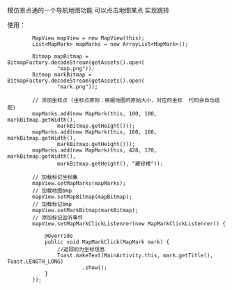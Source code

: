 模仿景点通的一个导航地图功能   可以点击地图某点  实现跳转

使用：
    		
    		MapView mapView = new MapView(this);
    		List<MapMark> mapMarks = new ArrayList<MapMark>();
			
			Bitmap mapBitmap = BitmapFactory.decodeStream(getAssets().open(
					"map.png"));
			Bitmap markBitmap = BitmapFactory.decodeStream(getAssets().open(
					"mark.png"));

			// 添加坐标点 (坐标点原则：根据地图的原始大小，对应的坐标  代码会自动适配)
			mapMarks.add(new MapMark(this, 100, 100, markBitmap.getWidth(),
					markBitmap.getHeight()));
			mapMarks.add(new MapMark(this, 160, 160, markBitmap.getWidth(),
					markBitmap.getHeight()));
			mapMarks.add(new MapMark(this, 428, 170, markBitmap.getWidth(),
					markBitmap.getHeight(), "藏经楼"));
			
			// 加载标记坐标集
			mapView.setMapMarks(mapMarks);
			// 加载地图bmp
			mapView.setMapBitmap(mapBitmap);
			// 加载标记bmp
			mapView.setMarkBitmap(markBitmap);
			// 添加标记监听事件
			mapView.setMapMarkClickListenrer(new MapMarkClickListenrer() {

				@Override
				public void MapMarkClick(MapMark mark) {
					//返回的为坐标信息
					Toast.makeText(MainActivity.this, mark.getTitle(), Toast.LENGTH_LONG)
							.show();
				}
			});
            
            